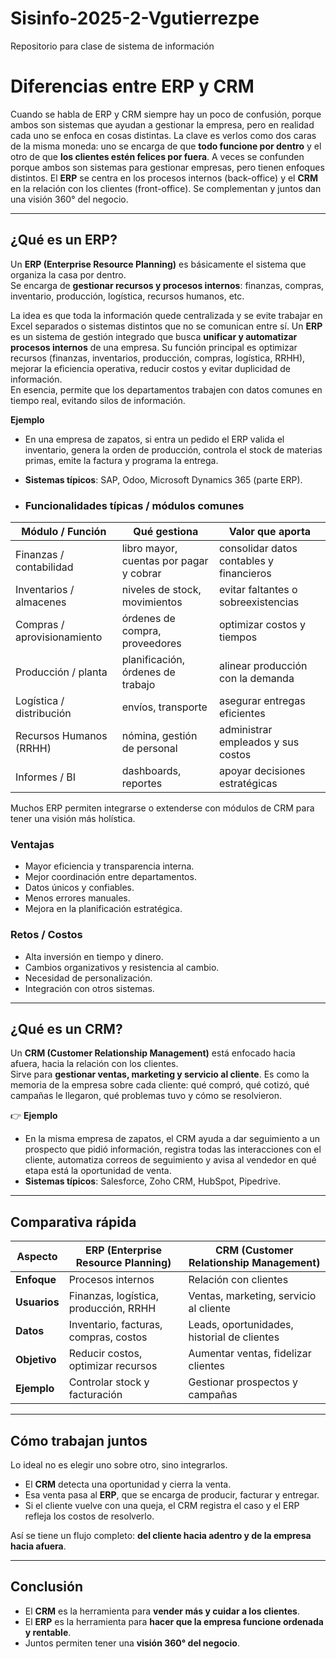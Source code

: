 # Sisinfo-2025-2-Vgutierrezpe
Repositorio para clase de sistema de información 

# Diferencias entre ERP y CRM

Cuando se habla de ERP y CRM siempre hay un poco de confusión, porque ambos son sistemas que ayudan a gestionar la empresa, pero en realidad cada uno se enfoca en cosas distintas. La clave es verlos como dos caras de la misma moneda: uno se encarga de que **todo funcione por dentro** y el otro de que **los clientes estén felices por fuera**. A veces se confunden porque ambos son sistemas para gestionar empresas, pero tienen enfoques distintos.  El **ERP** se centra en los procesos internos (back-office) y el **CRM** en la relación con los clientes (front-office).  Se complementan y juntos dan una visión 360° del negocio.

---

## ¿Qué es un ERP?

Un **ERP (Enterprise Resource Planning)** es básicamente el sistema que organiza la casa por dentro.  
Se encarga de **gestionar recursos y procesos internos**: finanzas, compras, inventario, producción, logística, recursos humanos, etc.  

La idea es que toda la información quede centralizada y se evite trabajar en Excel separados o sistemas distintos que no se comunican entre sí. Un **ERP** es un sistema de gestión integrado que busca **unificar y automatizar procesos internos** de una empresa.  Su función principal es optimizar recursos (finanzas, inventarios, producción, compras, logística, RRHH), mejorar la eficiencia operativa, reducir costos y evitar duplicidad de información.  
En esencia, permite que los departamentos trabajen con datos comunes en tiempo real, evitando silos de información.

**Ejemplo**  
- En una empresa de zapatos, si entra un pedido el ERP valida el inventario, genera la orden de producción, controla el stock de materias primas, emite la factura y programa la entrega.  
- **Sistemas típicos**: SAP, Odoo, Microsoft Dynamics 365 (parte ERP).

- ### Funcionalidades típicas / módulos comunes

| Módulo / Función      | Qué gestiona                                   | Valor que aporta |
|------------------------|-----------------------------------------------|------------------|
| Finanzas / contabilidad | libro mayor, cuentas por pagar y cobrar       | consolidar datos contables y financieros |
| Inventarios / almacenes | niveles de stock, movimientos                 | evitar faltantes o sobreexistencias |
| Compras / aprovisionamiento | órdenes de compra, proveedores           | optimizar costos y tiempos |
| Producción / planta    | planificación, órdenes de trabajo             | alinear producción con la demanda |
| Logística / distribución | envíos, transporte                          | asegurar entregas eficientes |
| Recursos Humanos (RRHH) | nómina, gestión de personal                  | administrar empleados y sus costos |
| Informes / BI          | dashboards, reportes                          | apoyar decisiones estratégicas |

Muchos ERP permiten integrarse o extenderse con módulos de CRM para tener una visión más holística.

### Ventajas
- Mayor eficiencia y transparencia interna.  
- Mejor coordinación entre departamentos.  
- Datos únicos y confiables.  
- Menos errores manuales.  
- Mejora en la planificación estratégica.  

### Retos / Costos
- Alta inversión en tiempo y dinero.  
- Cambios organizativos y resistencia al cambio.  
- Necesidad de personalización.  
- Integración con otros sistemas. 

---

## ¿Qué es un CRM?

Un **CRM (Customer Relationship Management)** está enfocado hacia afuera, hacia la relación con los clientes.  
Sirve para **gestionar ventas, marketing y servicio al cliente**. Es como la memoria de la empresa sobre cada cliente: qué compró, qué cotizó, qué campañas le llegaron, qué problemas tuvo y cómo se resolvieron.

👉 **Ejemplo**  
- En la misma empresa de zapatos, el CRM ayuda a dar seguimiento a un prospecto que pidió información, registra todas las interacciones con el cliente, automatiza correos de seguimiento y avisa al vendedor en qué etapa está la oportunidad de venta.  
- **Sistemas típicos**: Salesforce, Zoho CRM, HubSpot, Pipedrive.

---

## Comparativa rápida

| Aspecto   | ERP (Enterprise Resource Planning) | CRM (Customer Relationship Management) |
|-----------|-------------------------------------|-----------------------------------------|
| **Enfoque** | Procesos internos | Relación con clientes |
| **Usuarios** | Finanzas, logística, producción, RRHH | Ventas, marketing, servicio al cliente |
| **Datos** | Inventario, facturas, compras, costos | Leads, oportunidades, historial de clientes |
| **Objetivo** | Reducir costos, optimizar recursos | Aumentar ventas, fidelizar clientes |
| **Ejemplo** | Controlar stock y facturación | Gestionar prospectos y campañas |

---

## Cómo trabajan juntos

Lo ideal no es elegir uno sobre otro, sino integrarlos.  

- El **CRM** detecta una oportunidad y cierra la venta.  
- Esa venta pasa al **ERP**, que se encarga de producir, facturar y entregar.  
- Si el cliente vuelve con una queja, el CRM registra el caso y el ERP refleja los costos de resolverlo.  

Así se tiene un flujo completo: **del cliente hacia adentro y de la empresa hacia afuera**.

---

## Conclusión

- El **CRM** es la herramienta para **vender más y cuidar a los clientes**.  
- El **ERP** es la herramienta para **hacer que la empresa funcione ordenada y rentable**.  
- Juntos permiten tener una **visión 360° del negocio**.  
